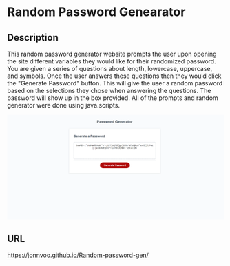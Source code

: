 # Random Password Genearator

## Description 
This random password generator website prompts the user upon opening the site different variables they would like for their randomized password. You are given a series of questions about length, lowercase, uppercase, and symbols. Once the user answers these questions then they would click the "Generate Password" button. This will give the user a random password based on the selections they chose when answering the questions. The password will show up in the box provided. All of the prompts and random generator were done using java.scripts. 

![Screenshot](./assets/Screenshot/PasswordGen.PNG)  

## URL
https://jonnvoo.github.io/Random-password-gen/ 
